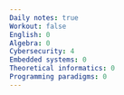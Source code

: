 ```yaml
---
Daily notes: true
Workout: false
English: 0
Algebra: 0
Cybersecurity: 4
Embedded systems: 0
Theoretical informatics: 0
Programming paradigms: 0
---
```





